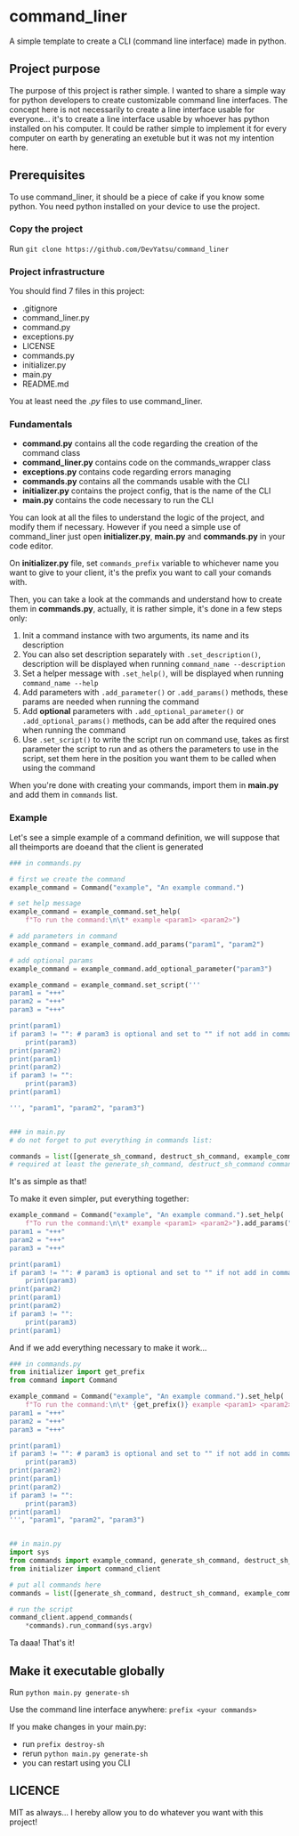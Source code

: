 # command_liner
A simple template to create a CLI (command line interface) made in python.

## Project purpose
The purpose of this project is rather simple. I wanted to share a simple way for python developers to create customizable command line interfaces. The concept here is not necessarily to create a line interface usable for everyone... it's to create a line interface usable by whoever has python installed on his computer. It could be rather simple to implement it for every computer on earth by generating an exetuble but it was not my intention here. 

## Prerequisites
To use command_liner, it should be a piece of cake if you know some python. 
You need python installed on your device to use the project.

### Copy the project
Run  `git clone https://github.com/DevYatsu/command_liner` 

### Project infrastructure
You should find 7 files in this project:
- .gitignore
- command_liner.py
- command.py
- exceptions.py
- LICENSE
- commands.py
- initializer.py
- main.py
- README.md

You at least need the *.py* files to use command_liner. 

### Fundamentals
- **command.py** contains all the code regarding the creation of the command class
- **command_liner.py** contains code on the commands_wrapper class
- **exceptions.py** contains code regarding errors managing
- **commands.py** contains all the commands usable with the CLI
- **initializer.py** contains the project config, that is the name of the CLI
- **main.py** contains the code necessary to run the CLI

You can look at all the files to understand the logic of the project, and modify them if necessary. However if you need a simple use of command_liner just open **initializer.py**, **main.py** and **commands.py** in your code editor.

On **initializer.py** file, set `commands_prefix` variable to whichever name you want to give to your client, it's the prefix you want to call your comands with.

Then, you can take a look at the commands and understand how to create them in **commands.py**, actually, it is rather simple, it's done in a few steps only:
1. Init a command instance with two arguments, its name and its description
2. You can also set description separately with `.set_description()`, description will be displayed when running `command_name --description`
3. Set a helper message with `.set_help()`, will be displayed when running `command_name --help`
4. Add parameters with `.add_parameter()` or `.add_params()` methods, these params are needed when running the command
5. Add **optional** parameters with `.add_optional_parameter()` or `.add_optional_params()` methods, can be add after the required ones when running the command
6. Use `.set_script()` to write the script run on command use, takes as first parameter the script to run and as others the parameters to use in the script, set them here in the position you want them to be called when using the command

When you're done with creating your commands, import them in **main.py** and add them in `commands` list.

### Example

Let's see a simple example of a command definition, we will suppose that all theimports are doeand that the client is generated

``` python
### in commands.py

# first we create the command
example_command = Command("example", "An example command.")

# set help message
example_command = example_command.set_help(
    f"To run the command:\n\t* example <param1> <param2>")

# add parameters in command
example_command = example_command.add_params("param1", "param2")

# add optional params
example_command = example_command.add_optional_parameter("param3")

example_command = example_command.set_script('''
param1 = "+++"
param2 = "+++"
param3 = "+++"

print(param1)  
if param3 != "": # param3 is optional and set to "" if not add in command
    print(param3)                                            
print(param2)     
print(param1)     
print(param2) 
if param3 != "":
    print(param3)    
print(param1)     

''', "param1", "param2", "param3")


### in main.py
# do not forget to put everything in commands list:

commands = list([generate_sh_command, destruct_sh_command, example_command])
# required at least the generate_sh_command, destruct_sh_command commands to run the shell script and destroy it 
```

It's as simple as that!

To make it even simpler, put everything together:
```python  
example_command = Command("example", "An example command.").set_help(
    f"To run the command:\n\t* example <param1> <param2>").add_params("param1", "param2").add_optional_parameter("param3").set_script('''
param1 = "+++"
param2 = "+++"
param3 = "+++"

print(param1)  
if param3 != "": # param3 is optional and set to "" if not add in command
    print(param3)                                            
print(param2)     
print(param1)     
print(param2) 
if param3 != "":
    print(param3)    
print(param1)     
```

And if we add everything necessary to make it work...

```python
### in commands.py
from initializer import get_prefix
from command import Command

example_command = Command("example", "An example command.").set_help(
    f"To run the command:\n\t* {get_prefix()} example <param1> <param2>").add_params("param1", "param2").add_optional_parameter("param3").set_script('''
param1 = "+++"
param2 = "+++"
param3 = "+++"

print(param1)  
if param3 != "": # param3 is optional and set to "" if not add in command
    print(param3)                                            
print(param2)     
print(param1)     
print(param2) 
if param3 != "":
    print(param3)    
print(param1)     
''', "param1", "param2", "param3")


## in main.py
import sys
from commands import example_command, generate_sh_command, destruct_sh_command
from initializer import command_client

# put all commands here
commands = list([generate_sh_command, destruct_sh_command, example_command])

# run the script
command_client.append_commands(
    *commands).run_command(sys.argv)
```

Ta daaa! That's it!

## Make it executable globally

Run `python main.py generate-sh`

Use the command line interface anywhere: `prefix <your commands>`

If you make changes in your main.py:
- run `prefix destroy-sh`
- rerun `python main.py generate-sh`
- you can restart using you CLI

## LICENCE 
MIT as always...
I hereby allow you to do whatever you want with this project!
